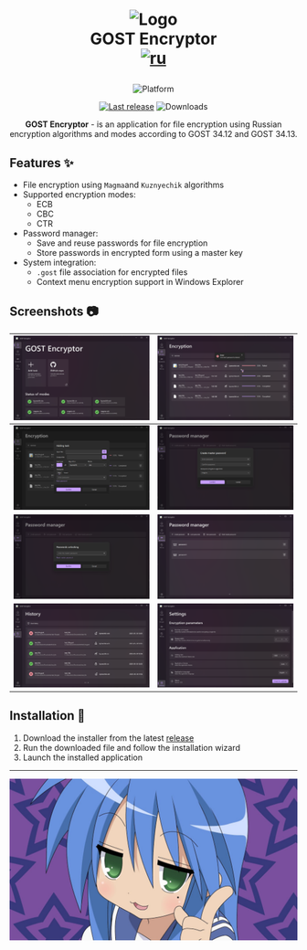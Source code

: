 <h1 align="center">

![Logo](res/favicon.ico)  
GOST Encryptor  
[![ru](https://img.shields.io/badge/README-ru-red.svg)](README_RU.md)

</h1>

<div align="center">

![Platform](https://img.shields.io/badge/Windows-0078D6?style=for-the-badge&logo=windows&logoColor=white "Not clickable")

[![Last release](https://img.shields.io/github/v/release/LuTiFlekSSer/Encryption_app)](https://github.com/LuTiFlekSSer/Encryption_app/releases/latest "Download")
![Downloads](https://img.shields.io/github/downloads/LuTiFlekSSer/Encryption_app/total "Not clickable")

**GOST Encryptor** - is an application for file encryption using Russian encryption algorithms and modes according to GOST
34.12 and GOST 34.13.

</div>

## Features :sparkles:

* File encryption using `Magma`and `Kuznyechik` algorithms
* Supported encryption modes:
    * ECB
    * CBC
    * CTR
* Password manager:
    * Save and reuse passwords for file encryption
    * Store passwords in encrypted form using a master key
* System integration:
    * `.gost` file association for encrypted files
    * Context menu encryption support in Windows Explorer

## Screenshots :camera:

|     ![Home](screenshots/en/home_en.png)     |    ![Encrypt](screenshots/en/enc_en.png)    |
|:-------------------------------------------:|:-------------------------------------------:|
| ![Add Task](screenshots/en/add_task_en.png) |   ![Create](screenshots/en/create_en.png)   |
|   ![Unlock](screenshots/en/unlock_en.png)   |   ![Password](screenshots/en/pass_en.png)   |
|  ![History](screenshots/en/history_en.png)  | ![Settings](screenshots/en/settings_en.png) |

## Installation :wrench:

1. Download the installer from the latest [release](https://github.com/LuTiFlekSSer/Encryption_app/releases/latest)
2. Run the downloaded file and follow the installation wizard
3. Launch the installed application

___

<div align="center">

![Thanks](screenshots/end.jpg)

</div>